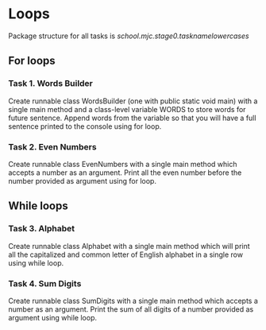 # Loops

Package structure for all tasks is *school.mjc.stage0.tasknamelowercases*

## For loops
### Task 1. Words Builder
Create runnable class WordsBuilder (one with public static void main) with a single main method and a class-level variable WORDS to store words for future sentence. 
Append words from the variable so that you will have a full sentence printed to the console using for loop.

### Task 2. Even Numbers
Create runnable class EvenNumbers with a single main method which accepts a number as an argument. Print all the even number before the number provided as argument using for loop.

## While loops
### Task 3. Alphabet
Create runnable class Alphabet with a single main method which will print all the capitalized and common letter of English alphabet in a single row using while loop.

### Task 4. Sum Digits
Create runnable class SumDigits with a single main method which accepts a number as an argument. Print the sum of all digits of a number provided as argument using while loop.